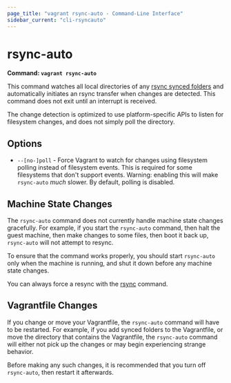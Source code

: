 ```yaml
---
page_title: "vagrant rsync-auto - Command-Line Interface"
sidebar_current: "cli-rsyncauto"
---
```


# rsync-auto

**Command: `vagrant rsync-auto`**

This command watches all local directories of any
[rsync synced folders](/v2/synced-folders/rsync.html) and automatically
initiates an rsync transfer when changes are detected. This command does
not exit until an interrupt is received.

The change detection is optimized to use platform-specific APIs to listen
for filesystem changes, and does not simply poll the directory.

## Options

* `--[no-]poll` - Force Vagrant to watch for changes using filesystem
    polling instead of filesystem events. This is required for some filesystems
    that don't support events. Warning: enabling this will make `rsync-auto`
    _much_ slower. By default, polling is disabled.

## Machine State Changes

The `rsync-auto` command does not currently handle machine state changes
gracefully. For example, if you start the `rsync-auto` command, then
halt the guest machine, then make changes to some files, then boot it
back up, `rsync-auto` will not attempt to resync.

To ensure that the command works properly, you should start `rsync-auto`
only when the machine is running, and shut it down before any machine
state changes.

You can always force a resync with the [rsync](/v2/cli/rsync.html) command.

## Vagrantfile Changes

If you change or move your Vagrantfile, the `rsync-auto` command will have
to be restarted. For example, if you add synced folders to the Vagrantfile,
or move the directory that contains the Vagrantfile, the `rsync-auto`
command will either not pick up the changes or may begin experiencing
strange behavior.

Before making any such changes, it is recommended that you turn off
`rsync-auto`, then restart it afterwards.

